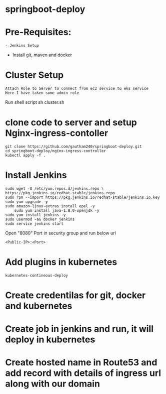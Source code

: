 # springboot-deploy

# Pre-Requisites:
	- Jenkins Setup
  - Install git, maven and docker
	
# Cluster Setup
	Attach Role to Server to connect from ec2 service to eks service
	Here I have taken some admin role 
  Run shell script 
	sh cluster.sh
# clone code to server and setup Nginx-ingress-contoller
  	git clone https://github.com/gautham240/springboot-deploy.git
  	cd springboot-deploy/nginx-ingress-controller
  	kubectl apply -f .
# Install Jenkins
	sudo wget -O /etc/yum.repos.d/jenkins.repo \
    https://pkg.jenkins.io/redhat-stable/jenkins.repo
	sudo rpm --import https://pkg.jenkins.io/redhat-stable/jenkins.io.key
	sudo yum upgrade -y
	sudo amazon-linux-extras install epel -y
    	sudo yum install java-1.8.0-openjdk -y
	sudo yum install jenkins -y
  	sudo usermod -aG docker jenkins
	sudo service jenkins start
	
  Open "8080" Port in security group and run below url
  
	<Public-IP>:<Port>
# Add plugins in kubernetes
    kubernetes-contineous-deploy
# Create credentilas for git, docker and kubernetes
# Create job in jenkins and run, it will deploy in kubernetes
# Create hosted name in Route53 and add record with details of ingress url along with our domain
